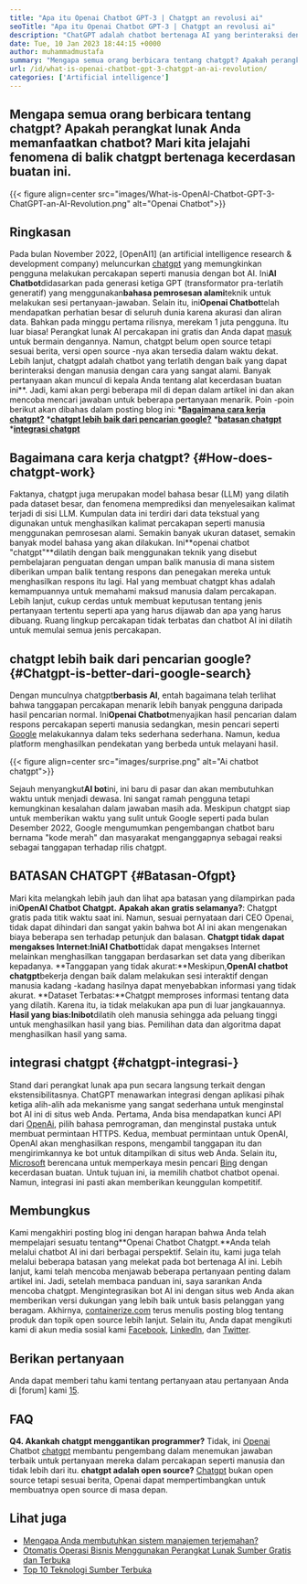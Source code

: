 ```yaml
---
title: "Apa itu Openai Chatbot GPT-3 | Chatgpt an revolusi ai" 
seoTitle: "Apa itu Openai Chatbot GPT-3 | Chatgpt an revolusi ai" 
description: "ChatGPT adalah chatbot bertenaga AI yang berinteraksi dengan manusia secara alami. Openai Chatbot ini didasarkan pada model AI pemrosesan bahasa yang disebut GPT-3." 
date: Tue, 10 Jan 2023 18:44:15 +0000
author: muhammadmustafa
summary: "Mengapa semua orang berbicara tentang chatgpt? Apakah perangkat lunak Anda memanfaatkan chatbot? Mari kita jelajahi fenomena di balik chatgpt bertenaga kecerdasan buatan ini." 
url: /id/what-is-openai-chatbot-gpt-3-chatgpt-an-ai-revolution/
categories: ['Artificial intelligence']
---
```


## Mengapa semua orang berbicara tentang chatgpt? Apakah perangkat lunak Anda memanfaatkan chatbot? Mari kita jelajahi fenomena di balik chatgpt bertenaga kecerdasan buatan ini.

{{< figure align=center src="images/What-is-OpenAI-Chatbot-GPT-3-ChatGPT-an-AI-Revolution.png" alt="Openai Chatbot">}}


## Ringkasan

Pada bulan November 2022, [OpenAI1] (an artificial intelligence research & development company) meluncurkan [chatgpt][2] yang memungkinkan pengguna melakukan percakapan seperti manusia dengan bot AI. Ini**AI Chatbot**didasarkan pada generasi ketiga GPT (transformator pra-terlatih generatif) yang menggunakan**bahasa pemrosesan alami**teknik untuk melakukan sesi pertanyaan-jawaban. Selain itu, ini**Openai Chatbot**telah mendapatkan perhatian besar di seluruh dunia karena akurasi dan aliran data. Bahkan pada minggu pertama rilisnya, merekam 1 juta pengguna. Itu luar biasa!
Perangkat lunak AI percakapan ini gratis dan Anda dapat [masuk][3] untuk bermain dengannya. Namun, chatgpt belum open source tetapi sesuai berita, versi open source -nya akan tersedia dalam waktu dekat. Lebih lanjut, chatgpt adalah chatbot yang terlatih dengan baik yang dapat berinteraksi dengan manusia dengan cara yang sangat alami. Banyak pertanyaan akan muncul di kepala Anda tentang alat kecerdasan buatan ini**. Jadi, kami akan pergi beberapa mil di depan dalam artikel ini dan akan mencoba mencari jawaban untuk beberapa pertanyaan menarik.
Poin -poin berikut akan dibahas dalam posting blog ini:
***[Bagaimana cara kerja chatgpt?][4]**
***[chatgpt lebih baik dari pencarian google?][5]**
***[batasan chatgpt][6]**
***[integrasi chatgpt][7]**

## Bagaimana cara kerja chatgpt? {#How-does-chatgpt-work}
Faktanya, chatgpt juga merupakan model bahasa besar (LLM) yang dilatih pada dataset besar, dan fenomena memprediksi dan menyelesaikan kalimat terjadi di sisi LLM. Kumpulan data ini terdiri dari data tekstual yang digunakan untuk menghasilkan kalimat percakapan seperti manusia menggunakan pemrosesan alami. Semakin banyak ukuran dataset, semakin banyak model bahasa yang akan dilakukan.
Ini**openai chatbot "chatgpt"**dilatih dengan baik menggunakan teknik yang disebut pembelajaran penguatan dengan umpan balik manusia di mana sistem diberikan umpan balik tentang respons dan penegakan mereka untuk menghasilkan respons itu lagi. Hal yang membuat chatgpt khas adalah kemampuannya untuk memahami maksud manusia dalam percakapan. Lebih lanjut, cukup cerdas untuk membuat keputusan tentang jenis pertanyaan tertentu seperti apa yang harus dijawab dan apa yang harus dibuang. Ruang lingkup percakapan tidak terbatas dan chatbot AI ini dilatih untuk memulai semua jenis percakapan.

## chatgpt lebih baik dari pencarian google? {#Chatgpt-is-better-dari-google-search}
Dengan munculnya chatgpt**berbasis AI**, entah bagaimana telah terlihat bahwa tanggapan percakapan menarik lebih banyak pengguna daripada hasil pencarian normal. Ini**Openai Chatbot**menyajikan hasil pencarian dalam respons percakapan seperti manusia sedangkan, mesin pencari seperti [Google][8] melakukannya dalam teks sederhana sederhana. Namun, kedua platform menghasilkan pendekatan yang berbeda untuk melayani hasil.

{{< figure align=center src="images/surprise.png" alt="Ai chatbot chatgpt">}}

Sejauh menyangkut**AI bot**ini, ini baru di pasar dan akan membutuhkan waktu untuk menjadi dewasa. Ini sangat ramah pengguna tetapi kemungkinan kesalahan dalam jawaban masih ada. Meskipun chatgpt siap untuk memberikan waktu yang sulit untuk Google seperti pada bulan Desember 2022, Google mengumumkan pengembangan chatbot baru bernama "kode merah" dan masyarakat menganggapnya sebagai reaksi sebagai tanggapan terhadap rilis chatgpt.

## BATASAN CHATGPT {#Batasan-Ofgpt}
Mari kita melangkah lebih jauh dan lihat apa batasan yang dilampirkan pada ini**OpenAI Chatbot Chatgpt.**
**Apakah akan gratis selamanya?**: Chatgpt gratis pada titik waktu saat ini. Namun, sesuai pernyataan dari CEO Openai, tidak dapat dihindari dan sangat yakin bahwa bot AI ini akan mengenakan biaya beberapa sen terhadap petunjuk dan balasan.
**Chatgpt tidak dapat mengakses Internet:**Ini**AI Chatbot**tidak dapat mengakses Internet melainkan menghasilkan tanggapan berdasarkan set data yang diberikan kepadanya.
**Tanggapan yang tidak akurat:**Meskipun,**OpenAI chatbot chatgpt**bekerja dengan baik dalam melakukan sesi interaktif dengan manusia kadang -kadang hasilnya dapat menyebabkan informasi yang tidak akurat.
**Dataset Terbatas:**Chatgpt memproses informasi tentang data yang dilatih. Karena itu, ia tidak melakukan apa pun di luar jangkauannya.
**Hasil yang bias:**Ini**bot**dilatih oleh manusia sehingga ada peluang tinggi untuk menghasilkan hasil yang bias. Pemilihan data dan algoritma dapat menghasilkan hasil yang sama.

## integrasi chatgpt {#chatgpt-integrasi-}
Stand dari perangkat lunak apa pun secara langsung terkait dengan ekstensibilitasnya. ChatGPT menawarkan integrasi dengan aplikasi pihak ketiga alih-alih ada mekanisme yang sangat sederhana untuk menginstal bot AI ini di situs web Anda. Pertama, Anda bisa mendapatkan kunci API dari [OpenAi][1], pilih bahasa pemrograman, dan menginstal pustaka untuk membuat permintaan HTTPS. Kedua, membuat permintaan untuk OpenAI, OpenAI akan menghasilkan respons, mengambil tanggapan itu dan mengirimkannya ke bot untuk ditampilkan di situs web Anda.
Selain itu, [Microsoft][9] berencana untuk memperkaya mesin pencari [Bing][10] dengan kecerdasan buatan. Untuk tujuan ini, ia memilih chatbot chatbot openai. Namun, integrasi ini pasti akan memberikan keunggulan kompetitif.

## Membungkus
Kami mengakhiri posting blog ini dengan harapan bahwa Anda telah mempelajari sesuatu tentang**Openai Chatbot Chatgpt.**Anda telah melalui chatbot AI ini dari berbagai perspektif. Selain itu, kami juga telah melalui beberapa batasan yang melekat pada bot bertenaga AI ini. Lebih lanjut, kami telah mencoba menjawab beberapa pertanyaan penting dalam artikel ini. Jadi, setelah membaca panduan ini, saya sarankan Anda mencoba chatgpt. Mengintegrasikan bot AI ini dengan situs web Anda akan memberikan versi dukungan yang lebih baik untuk basis pelanggan yang beragam.
Akhirnya, [containerize.com][11] terus menulis posting blog tentang produk dan topik open source lebih lanjut. Selain itu, Anda dapat mengikuti kami di akun media sosial kami [Facebook][12], [LinkedIn][13], dan [Twitter][14].

## Berikan pertanyaan
Anda dapat memberi tahu kami tentang pertanyaan atau pertanyaan Anda di [forum] kami [15].

## FAQ
**Q4. Akankah chatgpt menggantikan programmer?**
Tidak, ini [Openai][1] Chatbot [chatgpt][2] membantu pengembang dalam menemukan jawaban terbaik untuk pertanyaan mereka dalam percakapan seperti manusia dan tidak lebih dari itu.
**chatgpt adalah open source?**
[Chatgpt][2] bukan open source tetapi sesuai berita, Openai dapat mempertimbangkan untuk membuatnya open source di masa depan.

## Lihat juga
  * [Mengapa Anda membutuhkan sistem manajemen terjemahan?][16]
  * [Otomatis Operasi Bisnis Menggunakan Perangkat Lunak Sumber Gratis dan Terbuka][17]
  * [Top 10 Teknologi Sumber Terbuka][18]

  
[1]: https://openai.com/
[2]: https://chat.openai.com/chat
[3]: https://chat.openai.com/
[4]: #How-does-ChatGPT-work
[5]: #ChatGPT-is-better-than-Google-Search
[6]: #Limitations-of-ChatGPT
[7]: #ChatGPT-integrations-
[8]: https://www.google.com/
[9]: https://www.microsoft.com/en-pk
[10]: https://www.bing.com/
[11]: https://www.containerize.com/
[12]: https://web.facebook.com/containerize
[13]: https://www.linkedin.com/company/containerize/
[14]: https://twitter.com/containerize_co
[15]: https://forum.containerize.com/
[16]: https://blog.containerize.com/software-development/why-do-you-need-a-translation-management-system/
[17]: https://blog.containerize.com/blogging/automate-business-operations-using-open-source-software/
[18]: https://blog.containerize.com/backup-and-sync-software/top-10-open-source-trending-technologies-of-2022/
